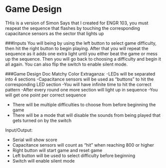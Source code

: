 # Game Design
THis is a version of Simon Says that I created for ENGR 103, you must reapeat the sequence that flashes by touching the corresponding capacitance sensors as the sector that lights up

###Inputs
You will being by using the left button to select game difficulty, then hit the right button to begin playing. After that you will repeat the sequence as it adds one extra light until you either beat the game or mess up the sequence. Then you will go back to choosing a difficulty and begin it all again. You can also flip the switch to enable silent mode.


###Game Design Doc
Matchy Color Extraganza:
-LEDs will be separated into 4 sections
-Capacitance sensors will be used as “buttons” to hit the corresponding LED section
-You will have infinite time to hit the correct pattern
-After every round one more section will light up in sequence
-You will get one point per correct sequence
- There will be multiple difficulties to choose from before beginning the game
- There will be a mode that will disable the sounds from being played that gets turned on by the switch


Input/Output:
- Serial will show score 
- Capacitance sensors will count as “hit” when reaching 800 or higher
- Right button will start game and reset game
- Left button will be used to select difficulty before beginning
- Switch will enable silent mode
